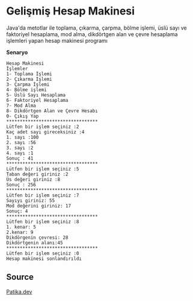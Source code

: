 # Gelişmiş Hesap Makinesi

Java'da metotlar ile toplama, çıkarma, çarpma, bölme işlemi, üslü sayı ve faktoriyel hesaplama, mod alma, dikdörtgen alan ve çevre hesaplama işlemleri yapan hesap makinesi programı

**Senaryo**

```
Hesap Makinesi
İşlemler
1- Toplama İşlemi
2- Çıkarma İşlemi
3- Çarpma İşlemi
4- Bölme işlemi
5- Üslü Sayı Hesaplama
6- Faktoriyel Hesaplama
7- Mod Alma
8- Dikdörtgen Alan ve Çevre Hesabı
0- Çıkış Yap
**********************************
Lütfen bir işlem seçiniz :2
Kaç adet sayı gireceksiniz :4
1. sayı :100
2. sayı :56
3. sayı :2
4. sayı :1
Sonuç : 41
**********************************
Lütfen bir işlem seçiniz :5
Taban değeri giriniz :2
Üs değeri giriniz :8
Sonuç : 256
**********************************
Lütfen bir işlem seçiniz :7
Sayıyı giriniz: 55
Mod değerini giriniz: 17
Sonuç: 4
**********************************
Lütfen bir işlem seçiniz :8
1. kenar: 5
2.kenar: 9
Dikdörgenin çevresi: 28
Dikdörtgenin alanı:45
**********************************
Lütfen bir işlem seçiniz :0
Hesap makinesi sonlandırıldı

```

## Source

[Patika.dev](https://www.patika.dev/tr)
